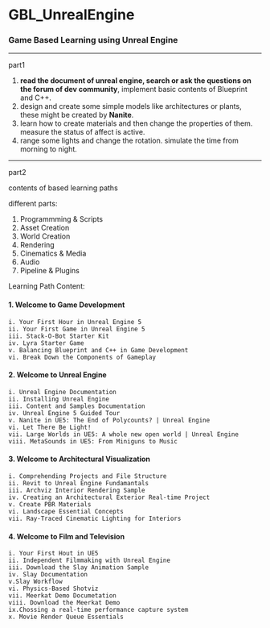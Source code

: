 # GBL_UnrealEngine  
### Game Based Learning using Unreal Engine  

----
part1

1. **read the document of unreal engine, search or ask the questions on the forum of dev community**, implement basic contents of Blueprint and C++.
2. design and create some simple models like architectures or plants, these might be created by **Nanite**.
3. learn how to create materials and then change the properties of them. measure the status of affect is active.
4. range some lights and change the rotation. simulate the time from morning to night.

----

part2

contents of based learning paths

different parts:
1. Programmming & Scripts
2. Asset Creation
3. World Creation
4. Rendering
5. Cinematics & Media
6. Audio
7. Pipeline & Plugins

Learning Path Content:
#### 1. Welcome to Game Development
    i. Your First Hour in Unreal Engine 5
    ii. Your First Game in Unreal Engine 5
    iii. Stack-O-Bot Starter Kit
    iv. Lyra Starter Game
    v. Balancing Blueprint and C++ in Game Development
    vi. Break Down the Components of Gameplay
#### 2. Welcome to Unreal Engine
    i. Unreal Engine Documentation
    ii. Installing Unreal Engine
    iii. Content and Samples Documentation
    iv. Unreal Engine 5 Guided Tour
    v. Nanite in UE5: The End of Polycounts? | Unreal Engine
    vi. Let There Be Light!
    vii. Large Worlds in UE5: A whole new open world | Unreal Engine
    viii. MetaSounds in UE5: From Miniguns to Music
#### 3. Welcome to Architectural Visualization
    i. Comprehending Projects and File Structure
    ii. Revit to Unreal Engine Fundamantals
    iii. Archviz Interior Rendering Sample
    iv. Creating an Architectural Exterior Real-time Project
    v. Create PBR Materials
    vi. Landscape Essential Concepts
    vii. Ray-Traced Cinematic Lighting for Interiors
#### 4. Welcome to Film and Television
    i. Your First Hout in UE5
    ii. Independent Filmmaking with Unreal Engine
    iii. Download the Slay Animation Sample
    iv. Slay Documentation
    v.Slay Workflow
    vi. Physics-Based Shotviz
    vii. Meerkat Demo Documetation
    viii. Download the Meerkat Demo
    ix.Chossing a real-time performance capture system
    x. Movie Render Queue Essentials

